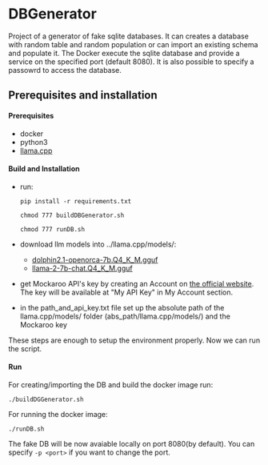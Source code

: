 # DBGenerator

Project of a generator of fake sqlite databases. It can creates a database with random table and random population or can import an existing schema and populate it.
The Docker execute the sqlite database and provide a service on the specified port (default 8080). It is also possible to specify a passowrd to access the database.

## Prerequisites and installation

#### Prerequisites

- docker
- python3
- [llama.cpp](https://python.langchain.com/docs/integrations/llms/llamacpp)

#### Build and Installation

- run:
  
  ```
  pip install -r requirements.txt
  
  chmod 777 buildDBGenerator.sh
  
  chmod 777 runDB.sh
  ```
- download llm models into ../llama.cpp/models/:
    -    [dolphin2.1-openorca-7b.Q4_K_M.gguf](https://huggingface.co/TheBloke/Dolphin2.1-OpenOrca-7B-GGUF/blob/main/dolphin2.1-openorca-7b.Q4_K_M.gguf)
    -   [llama-2-7b-chat.Q4_K_M.gguf](https://huggingface.co/TheBloke/Llama-2-7B-Chat-GGUF/blob/main/llama-2-7b-chat.Q4_K_M.gguf)

- get Mockaroo API's key by creating an Account on [the official website](https://www.mockaroo.com/). The key will be available at "My API Key" in My Account section.

- in the path_and_api_key.txt file set up the absolute path of the llama.cpp/models/ folder (abs_path/llama.cpp/models/) and the Mockaroo key

These steps are enough to setup the environment properly. Now we can run the script.

#### Run

For creating/importing the DB and build the docker image run:

```
./buildDGGenerator.sh
```

For running the docker image:

```
./runDB.sh
```

The fake DB will be now avaiable locally on port 8080(by default). You can specify `-p <port>` if you want to change the port.


